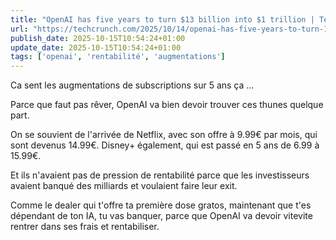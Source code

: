 ```yaml
---
title: "OpenAI has five years to turn $13 billion into $1 trillion | TechCrunch"
url: "https://techcrunch.com/2025/10/14/openai-has-five-years-to-turn-13-billion-into-1-trillion/"
publish_date: 2025-10-15T10:54:24+01:00
update_date: 2025-10-15T10:54:24+01:00
tags: ['openai', 'rentabilité', 'augmentations']
---
```


Ca sent les augmentations de subscriptions sur 5 ans ça ...

Parce que faut pas rêver, OpenAI va bien devoir trouver ces thunes quelque part.

On se souvient de l'arrivée de Netflix, avec son offre à 9.99€ par mois, qui sont devenus 14.99€.
Disney+ également, qui est passé en 5 ans de 6.99 à 15.99€.

Et ils n'avaient pas de pression de rentabilité parce que les investisseurs avaient banqué des milliards et voulaient faire leur exit.


Comme le dealer qui t'offre ta première dose gratos, maintenant que t'es dépendant de ton IA, tu vas banquer, parce que OpenAI va devoir vitevite rentrer dans ses frais et rentabiliser.

